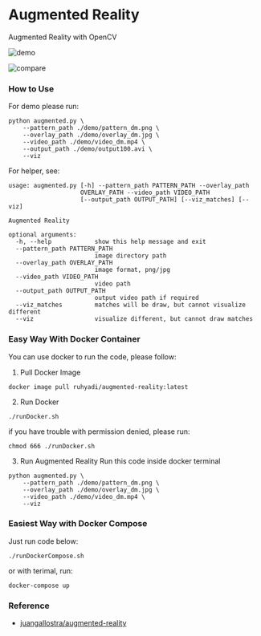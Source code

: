 # Augmented Reality
Augmented Reality with OpenCV

![demo](docs/demo.gif)

![compare](docs/compare.gif)

### How to Use
For demo please run:
```
python augmented.py \
    --pattern_path ./demo/pattern_dm.png \
    --overlay_path ./demo/overlay_dm.jpg \
    --video_path ./demo/video_dm.mp4 \
    --output_path ./demo/output100.avi \
    --viz
```
For helper, see:
```
usage: augmented.py [-h] --pattern_path PATTERN_PATH --overlay_path
                    OVERLAY_PATH --video_path VIDEO_PATH
                    [--output_path OUTPUT_PATH] [--viz_matches] [--viz]

Augmented Reality

optional arguments:
  -h, --help            show this help message and exit
  --pattern_path PATTERN_PATH
                        image directory path
  --overlay_path OVERLAY_PATH
                        image format, png/jpg
  --video_path VIDEO_PATH
                        video path
  --output_path OUTPUT_PATH
                        output video path if required
  --viz_matches         matches will be draw, but cannot visualize different
  --viz                 visualize different, but cannot draw matches
```

### Easy Way With Docker Container
You can use docker to run the code, please follow:
1. Pull Docker Image
```
docker image pull ruhyadi/augmented-reality:latest
```
2. Run Docker
```
./runDocker.sh
```
if you have trouble with permission denied, please run:
```
chmod 666 ./runDocker.sh
```
3. Run Augmented Reality
Run this code inside docker terminal
```
python augmented.py \
    --pattern_path ./demo/pattern_dm.png \
    --overlay_path ./demo/overlay_dm.jpg \
    --video_path ./demo/video_dm.mp4 \
    --viz
```

### Easiest Way with Docker Compose
Just run code below:
```
./runDockerCompose.sh
```
or with terimal, run:
```
docker-compose up
```

### Reference
- [juangallostra/augmented-reality](https://github.com/juangallostra/augmented-reality)